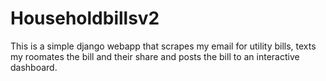 # Householdbillsv2

This is a simple django webapp that scrapes my email for utility bills, texts my roomates the bill and their share and posts the bill to an interactive dashboard. 
